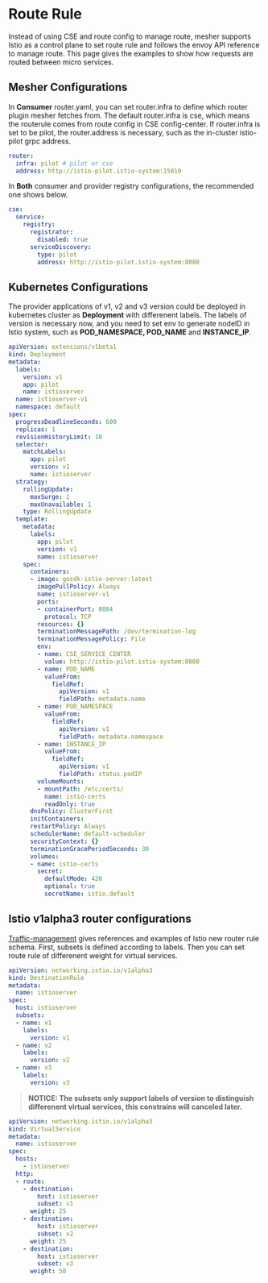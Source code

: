 # Route Rule

Instead of using CSE and route config to manage route, mesher supports Istio as a control plane to set route rule and follows the envoy API reference to manage route. This page gives the examples to show how requests are routed between micro services.

## Mesher Configurations

In **Consumer** router.yaml, you can set router.infra to define which router plugin mesher fetches from.  The default router.infra  is cse, which means the routerule comes from route config in CSE config-center. If router.infra is set to be pilot, the router.address is necessary, such as the in-cluster istio-pilot grpc address.

```yaml
router:
  infra: pilot # pilot or cse
  address: http://istio-pilot.istio-system:15010
```

In **Both** consumer and provider registry configurations, the recommended one shows below.

```yaml
cse:
  service:
    registry:
      registrator:
        disabled: true
      serviceDiscovery:
        type: pilot
        address: http://istio-pilot.istio-system:8080
```

## Kubernetes Configurations

The provider applications of v1, v2 and v3 version could be deployed in kubernetes cluster as **Deployment** with differenent labels. The labels of version is necessary now,  and you need to set env to generate nodeID in Istio system, such as **POD_NAMESPACE, POD_NAME** and **INSTANCE_IP**.

```yaml
apiVersion: extensions/v1beta1
kind: Deployment
metadata:
  labels:
    version: v1
    app: pilot
    name: istioserver
  name: istioserver-v1
  namespace: default
spec:
  progressDeadlineSeconds: 600
  replicas: 1
  revisionHistoryLimit: 10
  selector:
    matchLabels:
      app: pilot
      version: v1
      name: istioserver
  strategy:
    rollingUpdate:
      maxSurge: 1
      maxUnavailable: 1
    type: RollingUpdate
  template:
    metadata:
      labels:
        app: pilot
        version: v1
        name: istioserver
    spec:
      containers:
      - image: gosdk-istio-server:latest
        imagePullPolicy: Always
        name: istioserver-v1
        ports:
        - containerPort: 8084
          protocol: TCP
        resources: {}
        terminationMessagePath: /dev/termination-log
        terminationMessagePolicy: File
        env:
        - name: CSE_SERVICE_CENTER
          value: http://istio-pilot.istio-system:8080
        - name: POD_NAME
          valueFrom:
            fieldRef:
              apiVersion: v1
              fieldPath: metadata.name
        - name: POD_NAMESPACE
          valueFrom:
            fieldRef:
              apiVersion: v1
              fieldPath: metadata.namespace
        - name: INSTANCE_IP
          valueFrom:
            fieldRef:
              apiVersion: v1
              fieldPath: status.podIP
        volumeMounts:
        - mountPath: /etc/certs/
          name: istio-certs
          readOnly: true
      dnsPolicy: ClusterFirst
      initContainers:
      restartPolicy: Always
      schedulerName: default-scheduler
      securityContext: {}
      terminationGracePeriodSeconds: 30
      volumes:
      - name: istio-certs
        secret:
          defaultMode: 420
          optional: true
          secretName: istio.default
```

## Istio v1alpha3 router configurations

 [Traffic-management](https://istio.io/docs/tasks/traffic-management/request-routing/) gives references and examples of Istio new router rule schema. First, subsets is defined according to labels. Then you can set route rule of differenent weight for virtual services.

```yaml
apiVersion: networking.istio.io/v1alpha3
kind: DestinationRule
metadata:
  name: istioserver
spec:
  host: istioserver
  subsets:
  - name: v1
    labels:
      version: v1
  - name: v2
    labels:
      version: v2
  - name: v3
    labels:
      version: v3
```

> **NOTICE: The subsets only support labels of version to distinguish differenent virtual services, this constrains will canceled later.**

```yaml
apiVersion: networking.istio.io/v1alpha3
kind: VirtualService
metadata:
  name: istioserver
spec:
  hosts:
    - istioserver
  http:
  - route:
    - destination:
        host: istioserver
        subset: v1
      weight: 25
    - destination:
        host: istioserver
        subset: v2
      weight: 25
    - destination:
        host: istioserver
        subset: v3
      weight: 50

```